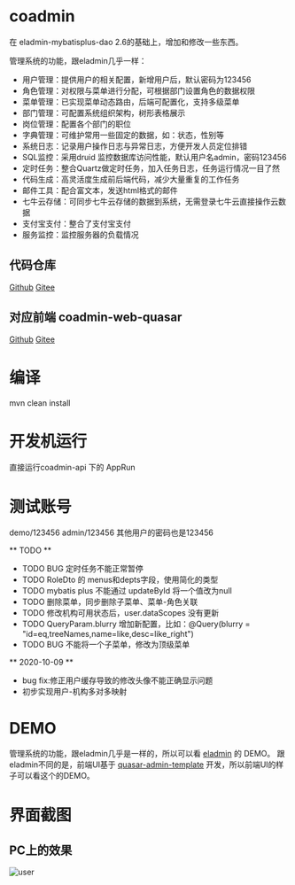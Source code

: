 # coadmin
在 eladmin-mybatisplus-dao 2.6的基础上，增加和修改一些东西。

管理系统的功能，跟eladmin几乎一样：
- 用户管理：提供用户的相关配置，新增用户后，默认密码为123456
- 角色管理：对权限与菜单进行分配，可根据部门设置角色的数据权限
- 菜单管理：已实现菜单动态路由，后端可配置化，支持多级菜单
- 部门管理：可配置系统组织架构，树形表格展示
- 岗位管理：配置各个部门的职位
- 字典管理：可维护常用一些固定的数据，如：状态，性别等
- 系统日志：记录用户操作日志与异常日志，方便开发人员定位排错
- SQL监控：采用druid 监控数据库访问性能，默认用户名admin，密码123456
- 定时任务：整合Quartz做定时任务，加入任务日志，任务运行情况一目了然
- 代码生成：高灵活度生成前后端代码，减少大量重复的工作任务
- 邮件工具：配合富文本，发送html格式的邮件
- 七牛云存储：可同步七牛云存储的数据到系统，无需登录七牛云直接操作云数据
- 支付宝支付：整合了支付宝支付
- 服务监控：监控服务器的负载情况

## 代码仓库
[Github](https://github.com/jinjingmail/coadmin)
[Gitee](https://gitee.com/jinjinge/coadmin)

## 对应前端 coadmin-web-quasar
[Github](https://github.com/jinjingmail/coadmin-web-quasar)
[Gitee](https://gitee.com/jinjinge/coadmin-web-quasar)

# 编译
mvn clean install

# 开发机运行
直接运行coadmin-api 下的 AppRun

# 测试账号
demo/123456
admin/123456
其他用户的密码也是123456

** TODO **
  - TODO BUG 定时任务不能正常暂停
  - TODO RoleDto 的 menus和depts字段，使用简化的类型
  - TODO mybatis plus 不能通过 updateById 将一个值改为null
  - TODO 删除菜单，同步删除子菜单、菜单-角色关联
  - TODO 修改机构可用状态后，user.dataScopes 没有更新
  - TODO QueryParam.blurry 增加新配置，比如：@Query(blurry = "id=eq,treeNames,name=like,desc=like_right")
  - TODO BUG 不能将一个子菜单，修改为顶级菜单

** 2020-10-09 **
- bug fix:修正用户缓存导致的修改头像不能正确显示问题
- 初步实现用户-机构多对多映射

# DEMO
管理系统的功能，跟eladmin几乎是一样的，所以可以看 [eladmin](https://gitee.com/elunez/eladmin) 的 DEMO。
跟eladmin不同的是，前端UI基于 [quasar-admin-template](https://gitee.com/jinjinge/quasar-admin-template) 开发，所以前端UI的样子可以看这个的DEMO。

# 界面截图
## PC上的效果
![user](https://gitee.com/jinjinge/coadmin-web-quasar/raw/main/public/img/screen.jpg)
